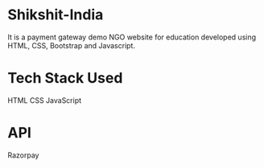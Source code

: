 # Shikshit-India
It is a payment gateway demo NGO website for education developed using HTML, CSS, Bootstrap and Javascript.
# Tech Stack Used
HTML
CSS
JavaScript 
# API 
Razorpay
